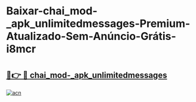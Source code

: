 # Baixar-chai_mod-_apk_unlimitedmessages-Premium-Atualizado-Sem-Anúncio-Grátis-i8mcr

# <h2><a href="https://1nvbyd.esa.edu.pl?src=chai_mod-_apk_unlimitedmessages&ref=i8mcr">🔗👉 🔴 chai_mod-_apk_unlimitedmessages</a></h2>

[![acn](https://github.com/user-attachments/assets/0f9c940e-d8b0-45ae-aac7-cd30a18b3e1c)](https://1nvbyd.esa.edu.pl?src=chai_mod-_apk_unlimitedmessages&ref=i8mcr)

